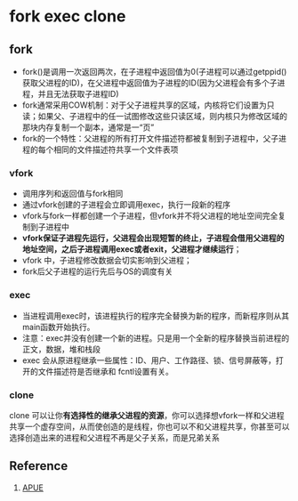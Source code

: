 # fork exec clone

## fork

* fork()是调用一次返回两次，在子进程中返回值为0(子进程可以通过getppid()获取父进程的ID)，在父进程中返回值为子进程的ID(因为父进程会有多个子进程，并且无法获取子进程ID)
* fork通常采用COW机制：对于父子进程共享的区域，内核将它们设置为只读；如果父、子进程中的任一试图修改这些只读区域，则内核只为修改区域的那块内存复制一个副本，通常是一“页”
* fork的一个特性：父进程的所有打开文件描述符都被复制到子进程中，父子进程的每个相同的文件描述符共享一个文件表项

### vfork

* 调用序列和返回值与fork相同
* 通过vfork创建的子进程会立即调用exec，执行一段新的程序
* vfork与fork一样都创建一个子进程，但vfork并不将父进程的地址空间完全复制到子进程中
* **vfork保证子进程先运行，父进程会出现短暂的终止，子进程会借用父进程的地址空间，之后子进程调用exec或者exit，父进程才继续运行**；
* vfork 中，子进程修改数据会切实影响到父进程；
* fork后父子进程的运行先后与OS的调度有关

### exec

* 当进程调用exec时，该进程执行的程序完全替换为新的程序，而新程序则从其main函数开始执行。
* 注意：exec并没有创建一个新的进程。只是用一个全新的程序替换当前进程的正文，数据，堆和栈段
* exec 会从原进程继承一些属性：ID、用户、工作路径、锁、信号屏蔽等，打开的文件描述符是否继承和 fcntl设置有关。

### clone

clone 可以让你**有选择性的继承父进程的资源**，你可以选择想vfork一样和父进程共享一个虚存空间，从而使创造的是线程，你也可以不和父进程共享，你甚至可以选择创造出来的进程和父进程不再是父子关系，而是兄弟关系

## Reference

1. [APUE](https://item.jd.com/12720738.html)

